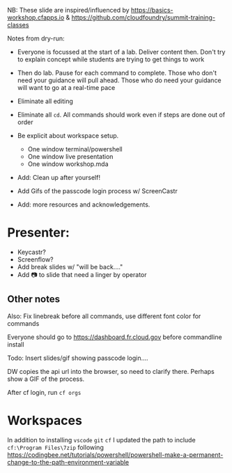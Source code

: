 
NB: These slide are inspired/influenced by https://basics-workshop.cfapps.io & https://github.com/cloudfoundry/summit-training-classes

Notes from dry-run:

- Everyone is focussed at the start of a lab. Deliver content then. Don't try to explain concept while students are trying to get things to work
- Then do lab. Pause for each command to complete. Those who don't need your guidance will pull ahead. Those who do need your guidance will want to go at a real-time pace
- Eliminate all editing
- Eliminate all `cd`. All commands should work even if steps are done out of order
- Be explicit about workspace setup.
  - One window terminal/powershell
  - One window live presentation
  - One window workshop.mda

- Add: Clean up after yourself!

- Add Gifs of the passcode login process w/ ScreenCastr

- Add: more resources and acknowledgements.

# Presenter: 

- Keycastr?
- Screenflow?
- Add break slides w/ "will be back...."
- Add :camera: to slide that need a linger by operator


Other notes
---

Also: Fix linebreak before all commands, use different font color for commands

Everyone should go to https://dashboard.fr.cloud.gov before commandline install

Todo: Insert slides/gif showing passcode login....

  DW copies the api url into the browser, so need to clarify there. Perhaps show a GIF of the process.

After cf login, run `cf orgs`


# Workspaces

In addition to installing `vscode` `git` `cf` I updated the path to include `cf:\Program Files\7zip` following https://codingbee.net/tutorials/powershell/powershell-make-a-permanent-change-to-the-path-environment-variable

